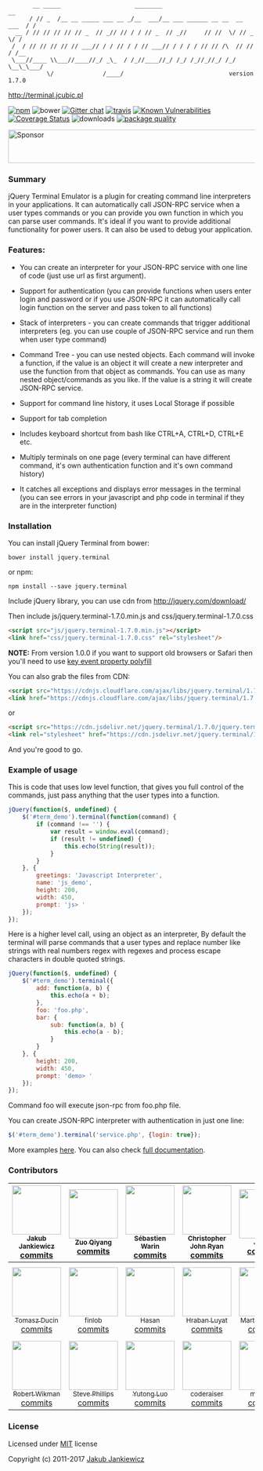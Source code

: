 ```
       __ _____                     ________                              __
      / // _  /__ __ _____ ___ __ _/__  ___/__ ___ ______ __ __  __ ___  / /
  __ / // // // // // _  // _// // / / // _  // _//     // //  \/ // _ \/ /
 /  / // // // // // ___// / / // / / // ___// / / / / // // /\  // // / /__
 \___//____ \\___//____//_/ _\_  / /_//____//_/ /_/ /_//_//_/ /_/ \__\_\___/
           \/              /____/                              version 1.7.0
```
http://terminal.jcubic.pl

[![npm](https://img.shields.io/badge/npm-1.7.0-blue.svg)](https://www.npmjs.com/package/jquery.terminal)
![bower](https://img.shields.io/badge/bower-1.7.0-yellow.svg)
[![Gitter chat](https://badges.gitter.im/jcubic/jquery.terminal.png)](https://gitter.im/jcubic/jquery.terminal)
[![travis](https://travis-ci.org/jcubic/jquery.terminal.svg?branch=master)](https://travis-ci.org/jcubic/jquery.terminal)
[![Known Vulnerabilities](https://snyk.io/test/npm/jquery.terminal/badge.svg)](https://snyk.io/test/npm/jquery.terminal)
[![Coverage Status](https://coveralls.io/repos/github/jcubic/jquery.terminal/badge.svg?branch=master&8bd4e987595cd48fab851a6d1ba8d6d3)](https://coveralls.io/github/jcubic/jquery.terminal?branch=master)
![downloads](https://img.shields.io/npm/dm/jquery.terminal.svg?style=flat)
[![package quality](http://npm.packagequality.com/shield/jquery.terminal.svg)](http://packagequality.com/#?package=jquery.terminal)


<a href="https://app.codesponsor.io/link/mm9ExaTRnnyn4TH8MFkSL6zG/jcubic/jquery.terminal" rel="nofollow"><img src="https://app.codesponsor.io/embed/mm9ExaTRnnyn4TH8MFkSL6zG/jcubic/jquery.terminal.svg" style="width: 888px; height: 68px;" alt="Sponsor" /></a>

### Summary

jQuery Terminal Emulator is a plugin for creating command line interpreters in
your applications. It can automatically call JSON-RPC service when a user types
commands or you can provide you own function in which you can parse user
commands. It's ideal if you want to provide additional functionality for power
users. It can also be used to debug your application.

### Features:

* You can create an interpreter for your JSON-RPC service with one line
  of code (just use url as first argument).

* Support for authentication (you can provide functions when users enter
  login and password or if you use JSON-RPC it can automatically call
  login function on the server and pass token to all functions)

* Stack of interpreters - you can create commands that trigger additional
  interpreters (eg. you can use couple of JSON-RPC service and run them
  when user type command)

* Command Tree - you can use nested objects. Each command will invoke a
  function, if the value is an object it will create a new interpreter and
  use the function from that object as commands. You can use as many nested
  object/commands as you like. If the value is a string it will create
  JSON-RPC service.

* Support for command line history, it uses Local Storage if possible

* Support for tab completion

* Includes keyboard shortcut from bash like CTRL+A, CTRL+D, CTRL+E etc.

* Multiply terminals on one page (every terminal can have different
  command, it's own authentication function and it's own command history)

* It catches all exceptions and displays error messages in the terminal
  (you can see errors in your javascript and php code in terminal if they
  are in the interpreter function)

### Installation
You can install jQuery Terminal from bower:

```
bower install jquery.terminal
```

or npm:

```
npm install --save jquery.terminal
```

Include jQuery library, you can use cdn from http://jquery.com/download/


Then include js/jquery.terminal-1.7.0.min.js and css/jquery.terminal-1.7.0.css

```html
<script src="js/jquery.terminal-1.7.0.min.js"></script>
<link href="css/jquery.terminal-1.7.0.css" rel="stylesheet"/>
```

**NOTE:** From version 1.0.0 if you want to support old browsers or Safari then you'll need to use [key event property polyfill](https://github.com/cvan/keyboardevent-key-polyfill/)

You can also grab the files from CDN:

```html
<script src="https://cdnjs.cloudflare.com/ajax/libs/jquery.terminal/1.7.0/js/jquery.terminal.min.js"></script>
<link href="https://cdnjs.cloudflare.com/ajax/libs/jquery.terminal/1.7.0/css/jquery.terminal.min.css" rel="stylesheet"/>
```

or

```html
<script src="https://cdn.jsdelivr.net/jquery.terminal/1.7.0/jquery.terminal.min.js"></script>
<link rel="stylesheet" href="https://cdn.jsdelivr.net/jquery.terminal/1.7.0/jquery.terminal.min.css">
```

And you're good to go.


### Example of usage

This is code that uses low level function, that gives you full control of the commands,
just pass anything that the user types into a function.

```javascript
jQuery(function($, undefined) {
    $('#term_demo').terminal(function(command) {
        if (command !== '') {
            var result = window.eval(command);
            if (result != undefined) {
                this.echo(String(result));
            }
        }
    }, {
        greetings: 'Javascript Interpreter',
        name: 'js_demo',
        height: 200,
        width: 450,
        prompt: 'js> '
    });
});
```

Here is a higher level call, using an object as an interpreter, By default the terminal will
parse commands that a user types and replace number like strings with real numbers
regex with regexes and process escape characters in double quoted strings.

```javascript
jQuery(function($, undefined) {
    $('#term_demo').terminal({
        add: function(a, b) {
            this.echo(a + b);
        },
        foo: 'foo.php',
        bar: {
            sub: function(a, b) {
                this.echo(a - b);
            }
        }
    }, {
        height: 200,
        width: 450,
        prompt: 'demo> '
    });
});
```

Command foo will execute json-rpc from foo.php file.

You can create JSON-RPC interpreter with authentication in just one line:

```javascript
$('#term_demo').terminal('service.php', {login: true});
```

More examples [here](http://terminal.jcubic.pl/examples.php). You can also check
[full documentation](http://terminal.jcubic.pl/api_reference.php).

### Contributors

<!-- CONTRIBUTORS-START -->
| [<img src="https://avatars2.githubusercontent.com/u/280241?v=3" width="100px;"/><br /><sub>Jakub Jankiewicz</sub>](http://jcubic.pl/jakub-jankiewicz)<br>[commits](https://github.com/jcubic/jquery.terminal/commits?author=jcubic) | [<img src="https://avatars2.githubusercontent.com/u/1208327?v=3" width="100px;"/><br /><sub>Zuo Qiyang</sub>](http://zuoqy.com)<br>[commits](https://github.com/jcubic/jquery.terminal/commits?author=kid1412z) | [<img src="https://avatars2.githubusercontent.com/u/6674275?v=3" width="100px;"/><br /><sub>Sébastien Warin</sub>](http://sebastien.warin.fr)<br>[commits](https://github.com/jcubic/jquery.terminal/commits?author=sebastienwarin) | [<img src="https://avatars1.githubusercontent.com/u/8646106?v=3" width="100px;"/><br /><sub>Christopher John Ryan</sub>](https://github.com/ChrisJohnRyan)<br>[commits](https://github.com/jcubic/jquery.terminal/commits?author=ChrisJohnRyan) | [<img src="https://avatars0.githubusercontent.com/u/715580?v=3" width="100px;"/><br /><sub>Johan</sub>](https://github.com/johanjordaan)<br>[commits](https://github.com/jcubic/jquery.terminal/commits?author=johanjordaan) | [<img src="https://avatars3.githubusercontent.com/u/273194?v=3" width="100px;"/><br /><sub>Florian Schäfer</sub>](https://github.com/fschaefer)<br>[commits](https://github.com/jcubic/jquery.terminal/commits?author=fschaefer) | [<img src="https://avatars3.githubusercontent.com/u/1751242?v=3" width="100px;"/><br /><sub>Ishan Ratnapala</sub>](https://github.com/IshanRatnapala)<br>[commits](https://github.com/jcubic/jquery.terminal/commits?author=IshanRatnapala) |
| :---: | :---: | :---: | :---: | :---: | :---: | :---: |
| [<img src="https://avatars1.githubusercontent.com/u/375027?v=3" width="100px;"/><br /><sub>Tomasz Ducin</sub>](http://ducin.it)<br>[commits](https://github.com/jcubic/jquery.terminal/commits?author=ducin) | [<img src="https://avatars0.githubusercontent.com/u/336727?v=3" width="100px;"/><br /><sub>finlob</sub>](https://github.com/finlob)<br>[commits](https://github.com/jcubic/jquery.terminal/commits?author=finlob) | [<img src="https://avatars1.githubusercontent.com/u/9531780?v=3" width="100px;"/><br /><sub>Hasan</sub>](https://github.com/JuanPotato)<br>[commits](https://github.com/jcubic/jquery.terminal/commits?author=JuanPotato) | [<img src="https://avatars2.githubusercontent.com/u/137852?v=3" width="100px;"/><br /><sub>Hraban Luyat</sub>](https://luyat.com)<br>[commits](https://github.com/jcubic/jquery.terminal/commits?author=hraban) | [<img src="https://avatars3.githubusercontent.com/u/74179?v=3" width="100px;"/><br /><sub>Martin v. Löwis</sub>](https://github.com/loewis)<br>[commits](https://github.com/jcubic/jquery.terminal/commits?author=loewis) | [<img src="https://avatars1.githubusercontent.com/u/27475?v=3" width="100px;"/><br /><sub>Mateusz Paprocki</sub>](https://github.com/mattpap)<br>[commits](https://github.com/jcubic/jquery.terminal/commits?author=mattpap) | [<img src="https://avatars1.githubusercontent.com/u/7055377?v=3" width="100px;"/><br /><sub>exit1</sub>](https://github.com/exit1)<br>[commits](https://github.com/jcubic/jquery.terminal/commits?author=exit1) |
| [<img src="https://avatars0.githubusercontent.com/u/1263192?v=3" width="100px;"/><br /><sub>Robert Wikman</sub>](https://github.com/rbw0)<br>[commits](https://github.com/jcubic/jquery.terminal/commits?author=rbw0) | [<img src="https://avatars2.githubusercontent.com/u/139603?v=3" width="100px;"/><br /><sub>Steve Phillips</sub>](https://tryingtobeawesome.com/)<br>[commits](https://github.com/jcubic/jquery.terminal/commits?author=elimisteve) | [<img src="https://avatars3.githubusercontent.com/u/1833930?v=3" width="100px;"/><br /><sub>Yutong Luo</sub>](https://yutongluo.com)<br>[commits](https://github.com/jcubic/jquery.terminal/commits?author=yutongluo) | [<img src="https://avatars0.githubusercontent.com/u/1573141?v=3" width="100px;"/><br /><sub>coderaiser</sub>](http://coderaiser.github.io)<br>[commits](https://github.com/jcubic/jquery.terminal/commits?author=coderaiser) | [<img src="https://avatars1.githubusercontent.com/u/282724?v=3" width="100px;"/><br /><sub>mrkaiser</sub>](https://github.com/mrkaiser)<br>[commits](https://github.com/jcubic/jquery.terminal/commits?author=mrkaiser) | [<img src="https://avatars1.githubusercontent.com/u/179534?v=3" width="100px;"/><br /><sub>stereobooster</sub>](https://github.com/stereobooster)<br>[commits](https://github.com/jcubic/jquery.terminal/commits?author=stereobooster) | [<img src="https://avatars2.githubusercontent.com/u/588573?v=3" width="100px;"/><br /><sub>Juraj Vitko</sub>](https://github.com/youurayy)<br>[commits](https://github.com/jcubic/jquery.terminal/commits?author=youurayy) |
<!-- CONTRIBUTORS-END -->


### License

Licensed under [MIT](http://opensource.org/licenses/MIT) license

Copyright (c) 2011-2017 [Jakub Jankiewicz](http://jcubic.pl/jakub-jankiewicz)
